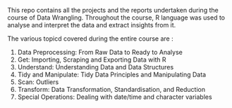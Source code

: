This repo contains all the projects and the reports undertaken during the course of Data Wrangling. 
Throughout the course, R language was used to analyse and interpret the data and extract insights from it.

The various topicd covered during the entire course are : 
1. Data Preprocessing: From Raw Data to Ready to Analyse
2. Get: Importing, Scraping and Exporting Data with R
3. Understand: Understanding Data and Data Structures
4. Tidy and Manipulate: Tidy Data Principles and Manipulating Data
5. Scan: Outliers
6. Transform: Data Transformation, Standardisation, and Reduction
7. Special Operations: Dealing with date/time and character variables
